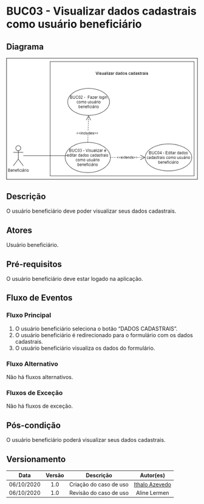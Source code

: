 # BUC03 - Visualizar dados cadastrais como usuário beneficiário

## Diagrama

![BUC03](../../../../assets/images/casosDeUso/BUC03.png)

## Descrição

O usuário beneficiário deve poder visualizar seus dados cadastrais.

## Atores

Usuário beneficiário.

## Pré-requisitos

O usuário beneficiário deve estar logado na aplicação.

## Fluxo de Eventos

### Fluxo Principal

1. O usuário beneficiário seleciona o botão “DADOS CADASTRAIS”.
2. O usuário beneficiário é redirecionado para o formulário com os dados cadastrais.
3. O usuário beneficiário visualiza os dados do formulário.

### Fluxo Alternativo

Não há fluxos alternativos.

### Fluxos de Exceção

Não há fluxos de exceção.

## Pós-condição

O usuário beneficiário poderá visualizar seus dados cadastrais.

## Versionamento

|    Data    | Versão |                        Descrição                         |                            Autor(es)                             |
| :--------: | :----: | :------------------------------------------------------: | :--------------------------------------------------------------: |
| 06/10/2020 | 1.0 | Criação do caso de uso | [Ithalo Azevedo](https://github.com/ithaloazevedo) |
| 06/10/2020 | 1.0 | Revisão do caso de uso | Aline Lermen |
